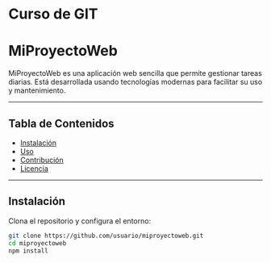 # Curso de GIT

# MiProyectoWeb

MiProyectoWeb es una aplicación web sencilla que permite gestionar tareas diarias. Está desarrollada usando tecnologías modernas para facilitar su uso y mantenimiento.

---

## Tabla de Contenidos

- [Instalación](#instalación)
- [Uso](#uso)
- [Contribución](#contribución)
- [Licencia](#licencia)

---

## Instalación

Clona el repositorio y configura el entorno:

```bash
git clone https://github.com/usuario/miproyectoweb.git
cd miproyectoweb
npm install

